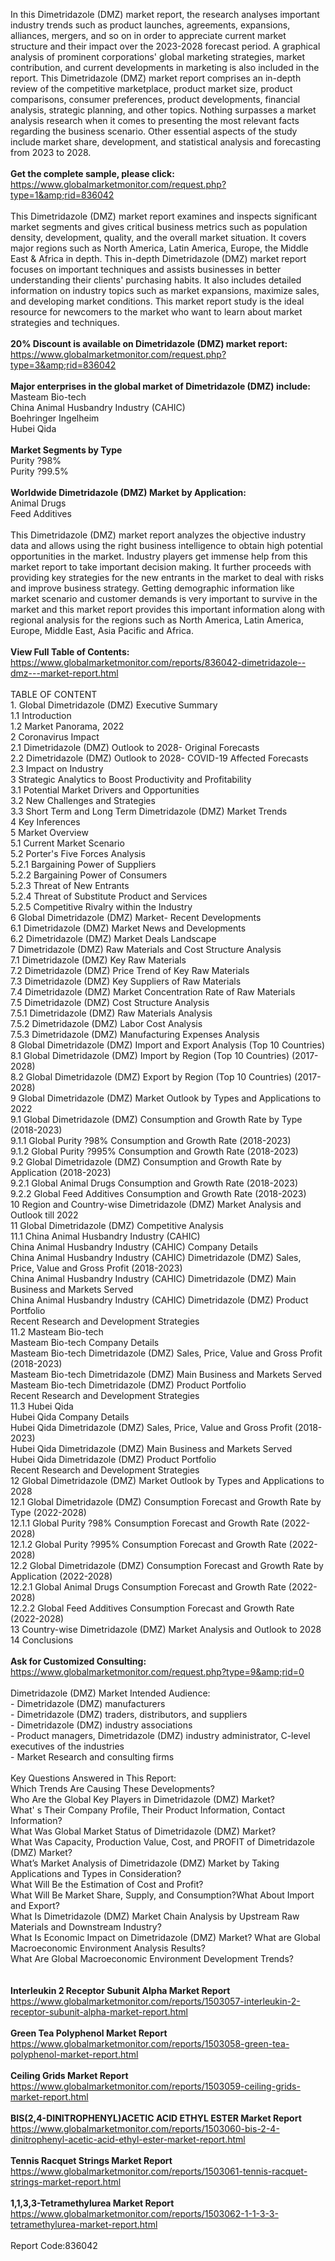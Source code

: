 In this Dimetridazole (DMZ) market report, the research analyses important industry trends such as product launches, agreements, expansions, alliances, mergers, and so on in order to appreciate current market structure and their impact over the 2023-2028 forecast period. A graphical analysis of prominent corporations' global marketing strategies, market contribution, and current developments in marketing is also included in the report. This Dimetridazole (DMZ) market report comprises an in-depth review of the competitive marketplace, product market size, product comparisons, consumer preferences, product developments, financial analysis, strategic planning, and other topics. Nothing surpasses a market analysis research when it comes to presenting the most relevant facts regarding the business scenario. Other essential aspects of the study include market share, development, and statistical analysis and forecasting from 2023 to 2028.<br /><br /><strong>Get the complete sample, please click:</strong><br /><a href="https://www.globalmarketmonitor.com/request.php?type=1&amp;rid=836042">https://www.globalmarketmonitor.com/request.php?type=1&amp;rid=836042</a><br /><br />This Dimetridazole (DMZ) market report examines and inspects significant market segments and gives critical business metrics such as population density, development, quality, and the overall market situation. It covers major regions such as North America, Latin America, Europe, the Middle East &amp; Africa in depth. This in-depth Dimetridazole (DMZ) market report focuses on important techniques and assists businesses in better understanding their clients' purchasing habits. It also includes detailed information on industry topics such as market expansions, maximize sales, and developing market conditions. This market report study is the ideal resource for newcomers to the market who want to learn about market strategies and techniques.<br /><br /><strong>20% Discount is available on Dimetridazole (DMZ) market report:</strong><br /><a href="https://www.globalmarketmonitor.com/request.php?type=3&amp;rid=836042">https://www.globalmarketmonitor.com/request.php?type=3&amp;rid=836042</a><br /><br /><strong>Major enterprises in the global market of Dimetridazole (DMZ) include:</strong><br /> Masteam Bio-tech <br />China Animal Husbandry Industry (CAHIC) <br />Boehringer Ingelheim <br />Hubei Qida <br /><br /><strong>Market Segments by Type</strong><br />Purity ?98% <br />Purity ?99.5% <br /><br /><strong>Worldwide Dimetridazole (DMZ) Market by Application:</strong><br />Animal Drugs <br />Feed Additives <br /><br />This Dimetridazole (DMZ) market report analyzes the objective industry data and allows using the right business intelligence to obtain high potential opportunities in the market. Industry players get immense help from this market report to take important decision making. It further proceeds with providing key strategies for the new entrants in the market to deal with risks and improve business strategy. Getting demographic information like market scenario and customer demands is very important to survive in the market and this market report provides this important information along with regional analysis for the regions such as North America, Latin America, Europe, Middle East, Asia Pacific and Africa. <br /><br /><strong>View Full Table of Contents:</strong><br /><a href="https://www.globalmarketmonitor.com/reports/836042-dimetridazole--dmz---market-report.html">https://www.globalmarketmonitor.com/reports/836042-dimetridazole--dmz---market-report.html</a><br /><br />TABLE OF CONTENT<br />1. Global Dimetridazole (DMZ) Executive Summary<br />1.1 Introduction<br />1.2 Market Panorama, 2022<br />2 Coronavirus Impact<br />2.1 Dimetridazole (DMZ) Outlook to 2028- Original Forecasts<br />2.2 Dimetridazole (DMZ) Outlook to 2028- COVID-19 Affected Forecasts<br />2.3 Impact on Industry<br />3 Strategic Analytics to Boost Productivity and Profitability<br />3.1 Potential Market Drivers and Opportunities<br />3.2 New Challenges and Strategies<br />3.3 Short Term and Long Term Dimetridazole (DMZ) Market Trends<br />4 Key Inferences<br />5 Market Overview<br />5.1 Current Market Scenario<br />5.2 Porter's Five Forces Analysis<br />5.2.1 Bargaining Power of Suppliers<br />5.2.2 Bargaining Power of Consumers<br />5.2.3 Threat of New Entrants<br />5.2.4 Threat of Substitute Product and Services<br />5.2.5 Competitive Rivalry within the Industry<br />6 Global Dimetridazole (DMZ) Market- Recent Developments<br />6.1 Dimetridazole (DMZ) Market News and Developments<br />6.2 Dimetridazole (DMZ) Market Deals Landscape<br />7 Dimetridazole (DMZ) Raw Materials and Cost Structure Analysis<br />7.1 Dimetridazole (DMZ) Key Raw Materials<br />7.2 Dimetridazole (DMZ) Price Trend of Key Raw Materials<br />7.3 Dimetridazole (DMZ) Key Suppliers of Raw Materials<br />7.4 Dimetridazole (DMZ) Market Concentration Rate of Raw Materials<br />7.5 Dimetridazole (DMZ) Cost Structure Analysis<br />7.5.1 Dimetridazole (DMZ) Raw Materials Analysis<br />7.5.2 Dimetridazole (DMZ) Labor Cost Analysis<br />7.5.3 Dimetridazole (DMZ) Manufacturing Expenses Analysis<br />8 Global Dimetridazole (DMZ) Import and Export Analysis (Top 10 Countries)<br />8.1 Global Dimetridazole (DMZ) Import by Region (Top 10 Countries) (2017-2028)<br />8.2 Global Dimetridazole (DMZ) Export by Region (Top 10 Countries) (2017-2028)<br />9 Global Dimetridazole (DMZ) Market Outlook by Types and Applications to 2022<br />9.1 Global Dimetridazole (DMZ) Consumption and Growth Rate by Type (2018-2023)<br />9.1.1 Global Purity ?98% Consumption and Growth Rate (2018-2023)<br />9.1.2 Global Purity ?995% Consumption and Growth Rate (2018-2023)<br />9.2 Global Dimetridazole (DMZ) Consumption and Growth Rate by Application (2018-2023)<br />9.2.1  Global Animal Drugs Consumption and Growth Rate (2018-2023)<br />9.2.2  Global Feed Additives Consumption and Growth Rate (2018-2023)<br />10 Region and Country-wise Dimetridazole (DMZ) Market Analysis and Outlook till 2022<br />11 Global Dimetridazole (DMZ) Competitive Analysis<br />11.1 China Animal Husbandry Industry (CAHIC)<br />China Animal Husbandry Industry (CAHIC) Company Details<br />China Animal Husbandry Industry (CAHIC) Dimetridazole (DMZ) Sales, Price, Value and Gross Profit (2018-2023)<br />China Animal Husbandry Industry (CAHIC) Dimetridazole (DMZ) Main Business and Markets Served<br />China Animal Husbandry Industry (CAHIC) Dimetridazole (DMZ) Product Portfolio<br />Recent Research and Development Strategies<br />11.2 Masteam Bio-tech<br />Masteam Bio-tech Company Details<br />Masteam Bio-tech Dimetridazole (DMZ) Sales, Price, Value and Gross Profit (2018-2023)<br />Masteam Bio-tech Dimetridazole (DMZ) Main Business and Markets Served<br />Masteam Bio-tech Dimetridazole (DMZ) Product Portfolio<br />Recent Research and Development Strategies<br />11.3 Hubei Qida<br />Hubei Qida Company Details<br />Hubei Qida Dimetridazole (DMZ) Sales, Price, Value and Gross Profit (2018-2023)<br />Hubei Qida Dimetridazole (DMZ) Main Business and Markets Served<br />Hubei Qida Dimetridazole (DMZ) Product Portfolio<br />Recent Research and Development Strategies<br />12 Global Dimetridazole (DMZ) Market Outlook by Types and Applications to 2028<br />12.1 Global Dimetridazole (DMZ) Consumption Forecast and Growth Rate by Type (2022-2028)<br />12.1.1 Global Purity ?98% Consumption Forecast and Growth Rate (2022-2028)<br />12.1.2 Global Purity ?995% Consumption Forecast and Growth Rate (2022-2028)<br />12.2 Global Dimetridazole (DMZ) Consumption Forecast and Growth Rate by Application (2022-2028)<br />12.2.1 Global Animal Drugs Consumption Forecast and Growth Rate (2022-2028)<br />12.2.2 Global Feed Additives Consumption Forecast and Growth Rate (2022-2028)<br />13 Country-wise Dimetridazole (DMZ) Market Analysis and Outlook to 2028<br />14 Conclusions<br /><br /><strong>Ask for Customized Consulting:</strong><br /><a href="https://www.globalmarketmonitor.com/request.php?type=9&amp;rid=0">https://www.globalmarketmonitor.com/request.php?type=9&amp;rid=0</a><br /><br />Dimetridazole (DMZ) Market Intended Audience:<br />- Dimetridazole (DMZ) manufacturers<br />- Dimetridazole (DMZ) traders, distributors, and suppliers<br />- Dimetridazole (DMZ) industry associations<br />- Product managers, Dimetridazole (DMZ) industry administrator, C-level executives of the industries<br />- Market Research and consulting firms<br /><br />Key Questions Answered in This Report:<br />Which Trends Are Causing These Developments?<br />Who Are the Global Key Players in Dimetridazole (DMZ) Market?<br />What' s Their Company Profile, Their Product Information, Contact Information?<br />What Was Global Market Status of Dimetridazole (DMZ) Market?<br />What Was Capacity, Production Value, Cost, and PROFIT of Dimetridazole (DMZ) Market?<br />What’s Market Analysis of Dimetridazole (DMZ) Market by Taking Applications and Types in Consideration?<br />What Will Be the Estimation of Cost and Profit?<br />What Will Be Market Share, Supply, and Consumption?What About Import and Export?<br />What Is Dimetridazole (DMZ) Market Chain Analysis by Upstream Raw Materials and Downstream Industry?<br />What Is Economic Impact on Dimetridazole (DMZ) Market? What are Global Macroeconomic Environment Analysis Results?<br />What Are Global Macroeconomic Environment Development Trends?<br /><br /><strong><br /></strong><strong>Interleukin 2 Receptor Subunit Alpha Market Report</strong><br /><a href="https://www.globalmarketmonitor.com/reports/1503057-interleukin-2-receptor-subunit-alpha-market-report.html">https://www.globalmarketmonitor.com/reports/1503057-interleukin-2-receptor-subunit-alpha-market-report.html</a><br /><br /><strong>Green Tea Polyphenol Market Report</strong><br /><a href="https://www.globalmarketmonitor.com/reports/1503058-green-tea-polyphenol-market-report.html">https://www.globalmarketmonitor.com/reports/1503058-green-tea-polyphenol-market-report.html</a><br /><br /><strong>Ceiling Grids Market Report</strong><br /><a href="https://www.globalmarketmonitor.com/reports/1503059-ceiling-grids-market-report.html">https://www.globalmarketmonitor.com/reports/1503059-ceiling-grids-market-report.html</a><br /><br /><strong>BIS(2,4-DINITROPHENYL)ACETIC ACID ETHYL ESTER Market Report</strong><br /><a href="https://www.globalmarketmonitor.com/reports/1503060-bis-2-4-dinitrophenyl-acetic-acid-ethyl-ester-market-report.html">https://www.globalmarketmonitor.com/reports/1503060-bis-2-4-dinitrophenyl-acetic-acid-ethyl-ester-market-report.html</a><br /><br /><strong>Tennis Racquet Strings Market Report</strong><br /><a href="https://www.globalmarketmonitor.com/reports/1503061-tennis-racquet-strings-market-report.html">https://www.globalmarketmonitor.com/reports/1503061-tennis-racquet-strings-market-report.html</a><br /><br /><strong>1,1,3,3-Tetramethylurea Market Report</strong><br /><a href="https://www.globalmarketmonitor.com/reports/1503062-1-1-3-3-tetramethylurea-market-report.html">https://www.globalmarketmonitor.com/reports/1503062-1-1-3-3-tetramethylurea-market-report.html</a><br /><br />Report Code:836042</p>
